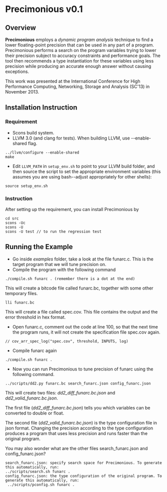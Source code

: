 # Precimonious v0.1

## Overview
__Precimonious__ employs a _dynamic program analysis_ technique to find a lower
floating-point precision that can be used in any part of a program.
Precimonious performs a search on the program variables trying to lower their
precision subject to accuracy constraints and performance goals. The tool then
recommends a type instantiation for these variables using less precision while
producing an accurate enough answer without causing exceptions.

This work was presented at the International Conference for High Performance
Computing, Networking, Storage and Analysis (SC'13) in November 2013. 

## Installation Instruction
### Requirement
* Scons build system. 
* LLVM 3.0 (and clang for tests). When building LLVM, use --enable-shared flag.
```
../llvm/configure --enable-shared
make
```
* Edit `LLVM_PATH` in `setup_env.sh` to point to your LLVM build folder, and
then source the script to set the appropriate environment variables (this
assumes you are using bash--adjust appropriately for other shells):
```
source setup_env.sh
```

### Instruction
After setting up the requirement, you can install Precimonious by

```
cd src
scons -Uc
scons -U
scons -U test // to run the regression test
```

## Running the Example
* Go inside _examples_ folder, take a look at the file funarc.c. This is the target program that we will tune precision on.
* Compile the program with the following command
```
./compile.sh funarc . (remember there is a dot at the end)
```
This will create a bitcode file called funarc.bc, together with some other temporary files.
```
lli funarc.bc
```
This will create a file called spec.cov. This file contains the output and the error threshold in hex format.
* Open funarc.c, comment out the code at line 100, so that the next time the program runs, it will not create the specification file spec.cov again.
```
// cov_arr_spec_log("spec.cov", threshold, INPUTS, log)
```
* Compile funarc again
```
./compile.sh funarc .
```
* Now you can run Precimonious to tune precision of funarc using the following command.
```
../scripts/dd2.py funarc.bc search_funarc.json config_funarc.json
```
This will create two files: _dd2_diff_funarc.bc.json_ and _dd2_valid_funarc.bc.json_. 

The first file (_dd2_diff_funarc.bc.json_) tells you which variables can be converted to double or float. 

The second file (_dd2_valid_funarc.bc.json_) is the type configuration file in json format. Changing the precision according to the type configuration produces a program that uses less precision and runs faster than the original program.

You may also wonder what are the other files search_funarc.json and config_funarc.json?

```
search_funarc.json: specify search space for Precimonious. To generate this automatically, run:
../scripts/search.sh funarc .
config_funarc.json: the type configuration of the original program. To generate this automatically, run:
 ../scripts/pconfig.sh funarc .
```

